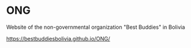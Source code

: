 # ONG
Website of the non-governmental organization "Best Buddies" in Bolivia

https://bestbuddiesbolivia.github.io/ONG/
